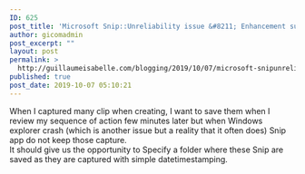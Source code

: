 ```yaml
---
ID: 625
post_title: 'Microsoft Snip::Unreliability issue &#8211; Enhancement suggestion for Data'
author: gicomadmin
post_excerpt: ""
layout: post
permalink: >
  http://guillaumeisabelle.com/blogging/2019/10/07/microsoft-snipunreliability-issue-enhancement-suggestion-for-data/
published: true
post_date: 2019-10-07 05:10:21
---
```

<!-- wp:paragraph -->

When I captured many clip when creating, I want to save them when I review my sequence of action few minutes later but when Windows explorer crash (which is another issue but a reality that it often does) Snip app do not keep those capture.  
It should give us the opportunity to Specify a folder where these Snip are saved as they are captured with simple datetimestamping.

<!-- /wp:paragraph -->